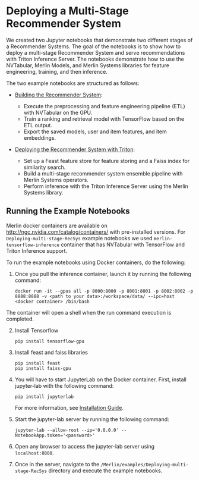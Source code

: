 # Deploying a Multi-Stage Recommender System

We created two Jupyter notebooks that demonstrate two different stages of a Recommender Systems.
The goal of the notebooks is to show how to deploy a multi-stage Recommender System and serve recommendations with Triton Inference Server.
The notebooks demonstrate how to use the NVTabular, Merlin Models, and Merlin Systems libraries for feature engineering, training, and then inference.

The two example notebooks are structured as follows:

- [Building the Recommender System](01-Building-Recommender-Systems-with-Merlin.ipynb): 
  - Execute the preprocessing and feature engineering pipeline (ETL) with NVTabular on the GPU.
  - Train a ranking and retrieval model with TensorFlow based on the ETL output.
  - Export the saved models, user and item features, and item embeddings.

- [Deploying the Recommender System with Triton](02-Deploying-multi-stage-RecSys-with-Merlin-Systems.ipynb): 
  - Set up a Feast feature store for feature storing and a Faiss index for similarity search.
  - Build a multi-stage recommender system ensemble pipeline with Merlin Systems operators.
  - Perform inference with the Triton Inference Server using the Merlin Systems library.

## Running the Example Notebooks

Merlin docker containers are available on http://ngc.nvidia.com/catalog/containers/ with pre-installed versions. For `
Deploying-multi-stage-RecSys` example notebooks we used `merlin-tensorflow-inference` container that has NVTabular with TensorFlow and Triton Inference support.

To run the example notebooks using Docker containers, do the following:

1. Once you pull the inference container, launch it by running the following command:
   ```
   docker run -it --gpus all -p 8000:8000 -p 8001:8001 -p 8002:8002 -p 8888:8888 -v <path to your data>:/workspace/data/ --ipc=host <docker container> /bin/bash
   ```
The container will open a shell when the run command execution is completed.
  
2. Install Tensorflow

    ```
    pip install tensorflow-gpu
    ```

3. Install feast and faiss libraries

    ```
    pip install feast
    pip install faiss-gpu
    ```

4. You will have to start JupyterLab on the Docker container. First, install jupyter-lab with the following command:
   ```
   pip install jupyterlab
   ```
   
   For more information, see [Installation Guide](https://jupyterlab.readthedocs.io/en/stable/getting_started/installation.html).

5. Start the jupyter-lab server by running the following command:
   ```
   jupyter-lab --allow-root --ip='0.0.0.0' --NotebookApp.token='<password>'
   ```

4. Open any browser to access the jupyter-lab server using `localhost:8888`.

5. Once in the server, navigate to the ```/Merlin/examples/Deploying-multi-stage-RecSys``` directory and execute the example notebooks.
